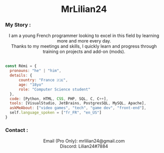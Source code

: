 <h1 align="center">MrLilian24</h1>

### My Story :

<div align = "center">
I am a young French programmer looking to excel in this field by learning more and more every day.</br>
Thanks to my meetings and skills, I quickly learn and progress through training on projects and add-on (mods).
</div></br>


```javascript
const Rémi = {
  pronouns: "he" | "him",
  details: {
      country: "France 🇫🇷",
      age: "18yo"
      role: "Computer Science student"
  },
  code: [Python, HTML, CSS, PHP, SQL, C, C++],
  tools: [VisualStudio, JetBrains, PostgresSQL, MySQL, Apache],
  askMeAbout: ["video games", "tech", "game dev", "front-end"],
  self.language_spoken = ["fr_FR", "en_US"]
}
```


### Contact :

<div align = "center">
Email (Pro Only): mrlilian24@gmail.com</br>
Discord: Lilian24#7884
</div></br>

